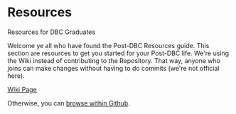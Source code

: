 # Resources
Resources for DBC Graduates

Welcome ye all who have found the Post-DBC Resources guide. This section are resources to get you started for your Post-DBC life. We're using the Wiki instead of contributing to the Repository. That way, anyone who joins can make changes without having to do commits (we're not official here).

[Wiki Page](https://github.com/DBC-Boots/Resources/wiki)

Otherwise, you can [browse within Github](Resources.wiki/Home).
